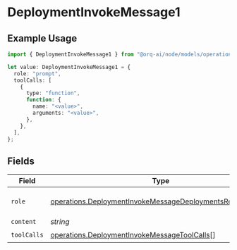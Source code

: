 # DeploymentInvokeMessage1

## Example Usage

```typescript
import { DeploymentInvokeMessage1 } from "@orq-ai/node/models/operations";

let value: DeploymentInvokeMessage1 = {
  role: "prompt",
  toolCalls: [
    {
      type: "function",
      function: {
        name: "<value>",
        arguments: "<value>",
      },
    },
  ],
};
```

## Fields

| Field                                                                                                                                  | Type                                                                                                                                   | Required                                                                                                                               | Description                                                                                                                            |
| -------------------------------------------------------------------------------------------------------------------------------------- | -------------------------------------------------------------------------------------------------------------------------------------- | -------------------------------------------------------------------------------------------------------------------------------------- | -------------------------------------------------------------------------------------------------------------------------------------- |
| `role`                                                                                                                                 | [operations.DeploymentInvokeMessageDeploymentsResponseRole](../../models/operations/deploymentinvokemessagedeploymentsresponserole.md) | :heavy_check_mark:                                                                                                                     | The role of the prompt message                                                                                                         |
| `content`                                                                                                                              | *string*                                                                                                                               | :heavy_minus_sign:                                                                                                                     | N/A                                                                                                                                    |
| `toolCalls`                                                                                                                            | [operations.DeploymentInvokeMessageToolCalls](../../models/operations/deploymentinvokemessagetoolcalls.md)[]                           | :heavy_check_mark:                                                                                                                     | N/A                                                                                                                                    |